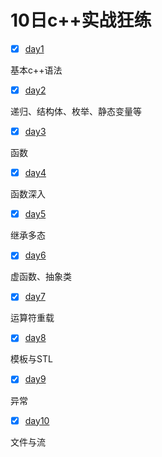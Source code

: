 # 10日c++实战狂练

- [x] [day1](day1)

基本c++语法

- [x] [day2](day2)

递归、结构体、枚举、静态变量等

- [x] [day3](practical_exercises/10_day_practice/day3)

函数

- [x] [day4](practical_exercises/10_day_practice)

函数深入

- [x] [day5](practical_exercises/10_day_practice)

继承多态

- [x] [day6](practical_exercises/10_day_practice)

虚函数、抽象类

- [x] [day7](practical_exercises/10_day_practice)

运算符重载

- [x] [day8](practical_exercises/10_day_practice)

模板与STL

- [x] [day9](practical_exercises/10_day_practice)

异常

- [x] [day10](practical_exercises/10_day_practice)

文件与流